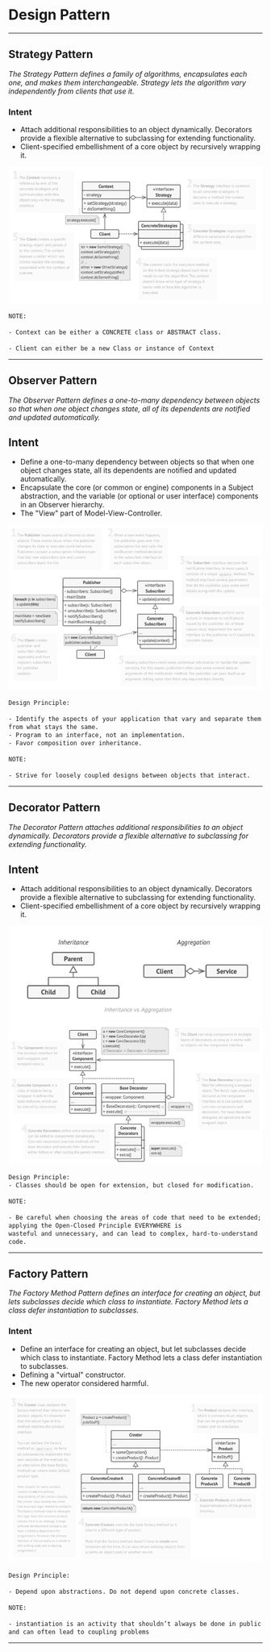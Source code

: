 # Design Pattern
<hr>

## Strategy Pattern
*The Strategy Pattern defines a family of algorithms,
encapsulates each one, and makes them interchangeable.
Strategy lets the algorithm vary independently from
clients that use it.*

### Intent
- Attach additional responsibilities to an object dynamically. Decorators provide a flexible alternative to subclassing for extending functionality.
- Client-specified embellishment of a core object by recursively wrapping it.

![StrategyPattern](../images/strategypattern.png)

    NOTE: 
        
    - Context can be either a CONCRETE class or ABSTRACT class.
    
    - Client can either be a new Class or instance of Context
<hr>

## Observer Pattern
*The Observer Pattern defines a one-to-many
dependency between objects so that when one
object changes state, all of its dependents are
notified and updated automatically.*

## Intent
- Define a one-to-many dependency between objects so that when one object changes state, all its dependents are notified and updated automatically.
- Encapsulate the core (or common or engine) components in a Subject abstraction, and the variable (or optional or user interface) components in an Observer hierarchy.
- The "View" part of Model-View-Controller.

![ObserverPattern](../images/observerpattern.png)

    Design Principle:

    - Identify the aspects of your application that vary and separate them from what stays the same.
    - Program to an interface, not an implementation.
    - Favor composition over inheritance.

    NOTE:
    
    - Strive for loosely coupled designs between objects that interact.

<hr>

## Decorator Pattern

*The Decorator Pattern attaches additional
responsibilities to an object dynamically.
Decorators provide a flexible alternative to
subclassing for extending functionality.*

## Intent
- Attach additional responsibilities to an object dynamically. Decorators provide a flexible alternative to subclassing for extending functionality.
- Client-specified embellishment of a core object by recursively wrapping it.

![inheritanceAggregation](../images/inheritance_aggregation.png)
![decoratorPattern](../images/decoratorpattern.png)

    Design Principle:
    - Classes should be open for extension, but closed for modification.

    NOTE:

    - Be careful when choosing the areas of code that need to be extended; applying the Open-Closed Principle EVERYWHERE is 
    wasteful and unnecessary, and can lead to complex, hard-to-understand code.
<hr>

## Factory Pattern
*The Factory Method Pattern defines an interface
for creating an object, but lets subclasses decide which
class to instantiate. Factory Method lets a class defer
instantiation to subclasses.*

### Intent
- Define an interface for creating an object, but let subclasses decide which class to instantiate. Factory Method lets a class defer instantiation to subclasses.
- Defining a "virtual" constructor.
- The new operator considered harmful.

![FactoryPattern](../images/factorypattern.png)

    Design Principle:

    - Depend upon abstractions. Do not depend upon concrete classes.

    NOTE: 

    - instantiation is an activity that shouldn’t always be done in public and can often lead to coupling problems
<hr>